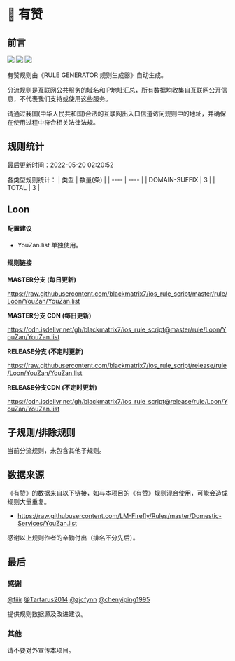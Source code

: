 # 🧸 有赞

## 前言

![](https://shields.io/badge/-移除重复规则-ff69b4) ![](https://shields.io/badge/-DOMAIN与DOMAIN--SUFFIX合并-green) ![](https://shields.io/badge/-IP--CIDR(6)合并-blueviolet) 

有赞规则由《RULE GENERATOR 规则生成器》自动生成。

分流规则是互联网公共服务的域名和IP地址汇总，所有数据均收集自互联网公开信息，不代表我们支持或使用这些服务。

请通过我国(中华人民共和国)合法的互联网出入口信道访问规则中的地址，并确保在使用过程中符合相关法律法规。

## 规则统计

最后更新时间：2022-05-20 02:20:52

各类型规则统计：
| 类型 | 数量(条)  | 
| ---- | ----  |
| DOMAIN-SUFFIX | 3  | 
| TOTAL | 3  | 


## Loon 

#### 配置建议
- YouZan.list 单独使用。

#### 规则链接
**MASTER分支 (每日更新)**

https://raw.githubusercontent.com/blackmatrix7/ios_rule_script/master/rule/Loon/YouZan/YouZan.list

**MASTER分支 CDN (每日更新)**

https://cdn.jsdelivr.net/gh/blackmatrix7/ios_rule_script@master/rule/Loon/YouZan/YouZan.list

**RELEASE分支 (不定时更新)**

https://raw.githubusercontent.com/blackmatrix7/ios_rule_script/release/rule/Loon/YouZan/YouZan.list

**RELEASE分支CDN (不定时更新)**

https://cdn.jsdelivr.net/gh/blackmatrix7/ios_rule_script@release/rule/Loon/YouZan/YouZan.list

## 子规则/排除规则


当前分流规则，未包含其他子规则。

## 数据来源

《有赞》的数据来自以下链接，如与本项目的《有赞》规则混合使用，可能会造成规则大量重复。

- https://raw.githubusercontent.com/LM-Firefly/Rules/master/Domestic-Services/YouZan.list


感谢以上规则作者的辛勤付出（排名不分先后）。

## 最后

### 感谢

[@fiiir](https://github.com/fiiir) [@Tartarus2014](https://github.com/Tartarus2014) [@zjcfynn](https://github.com/zjcfynn) [@chenyiping1995](https://github.com/chenyiping1995) 

提供规则数据源及改进建议。

### 其他

请不要对外宣传本项目。